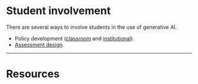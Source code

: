 # Student involvement

There are several ways to involve students in the use of generative AI.

- Policy development ([classroom](./classroom-policy.md) and [institutional](./institutional-policy.md)).
- [Assessment design](./assessment.md).

---

# Resources
